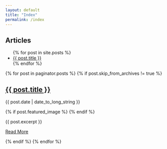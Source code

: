 ```yaml
---
layout: default
title: "Index"
permalink: /index
---
```


<!-- List of posts in _posts -->
## Articles

<ul>
  {% for post in site.posts %}
    <li>
      <a href="{{ post.url }}">{{ post.title }}</a>
    </li>
  {% endfor %}
</ul>

<div class="wrap">

 {% for post in paginator.posts %}
  {% if post.skip_from_archives != true %}

  <article class="blog-post">

  <div class="blog-post__header">
   <h2 class="blog-post__title"><a href="{{ post.url }}">{{ post.title }}</a></h2>
   <p class="blog-post__subtitle">{{ post.date | date_to_long_string }}</p>
  </div>

  {% if post.featured_image %}
  <a href="{{ post.url }}" class="blog-post__image" style="background-image: url({{ post.featured_image  }});"></a>
  {% endif %}

  <div class="blog-post__content">
   <p>{{ post.excerpt }}</p>
   <p><a href="{{ post.url }}" class="button">Read More</a>
  </div>

  </article>
  {% endif %}
 {% endfor %}

</div>
